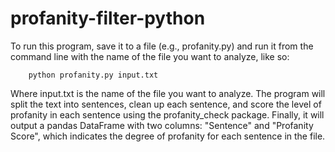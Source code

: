 # profanity-filter-python

To run this program, save it to a file (e.g., profanity.py) and run it from the command line with the name of the file you want to analyze, like so:

        python profanity.py input.txt
        
Where input.txt is the name of the file you want to analyze. The program will split the text into sentences, clean up each sentence, and score the level of profanity in each sentence using the profanity_check package. Finally, it will output a pandas DataFrame with two columns: "Sentence" and "Profanity Score", which indicates the degree of profanity for each sentence in the file.
